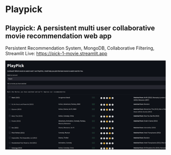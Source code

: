 # Playpick

## Playpick: A persistent multi user collaborative movie recommendation web app

Persistent Recommendation System, MongoDB, Collaborative Filtering, Streamlit
Live: https://pick-1-movie.streamlit.app 

![PlayPick](<Screenshot from 2023-10-23 10-04-54.png>)
